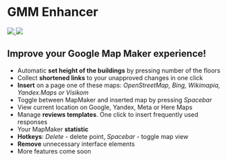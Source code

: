 GMM Enhancer
============
[![](https://developer.chrome.com/webstore/images/ChromeWebStore_Badge_v2_340x96.png)
![](http://i.imgur.com/55HQB31.png)](https://chrome.google.com/webstore/detail/gmm-enhancer/apmfackigpphgbbanjkjcafbiciialnm)


Improve your Google Map Maker experience!
-----------------------------------------
* Automatic __set height of the buildings__ by pressing number of the floors
* Collect __shortened links__ to your unapproved changes in one click
* __Insert__ on a page one of these maps: *OpenStreetMap, Bing, Wikimapia, Yandex.Maps or Visikom*
* Toggle between MapMaker and inserted map by pressing *Spacebar*
* View current location on Google, Yandex, Meta or Here Maps
* Manage __reviews templates__. One click to insert frequently used responses
* Your MapMaker __statistic__
* __Hotkeys__: *Delete* - delete point, *Spacebar* - toggle map view
* __Remove__ unnecessary interface elements
* More features come soon
